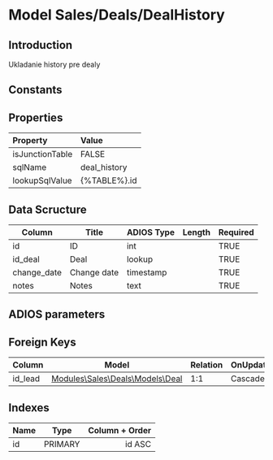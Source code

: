 # Model Sales/Deals/DealHistory

## Introduction

Ukladanie history pre dealy

## Constants

## Properties

| Property        | Value        |
| :-------------- | :----------- |
| isJunctionTable | FALSE        |
| sqlName         | deal_history |
| lookupSqlValue  | {%TABLE%}.id |

## Data Scructure

| Column      | Title       | ADIOS Type | Length | Required |
| ----------- | ----------- | ---------- | ------ | -------- |
| id          | ID          | int        |        | TRUE     |
| id_deal     | Deal        | lookup     |        | TRUE     |
| change_date | Change date | timestamp  |        | TRUE     |
| notes       | Notes       | text       |        | TRUE     |

## ADIOS parameters

## Foreign Keys

| Column  | Model                                      | Relation | OnUpdate | OnDelete |
| ------- | ------------------------------------------ | -------- | -------- | -------- |
| id_lead | [Modules\Sales\Deals\Models\Deal](Deal.md) | 1:1      | Cascade  | Restrict |

## Indexes

| Name |  Type   | Column + Order |
| :--- | :-----: | -------------: |
| id   | PRIMARY |         id ASC |
